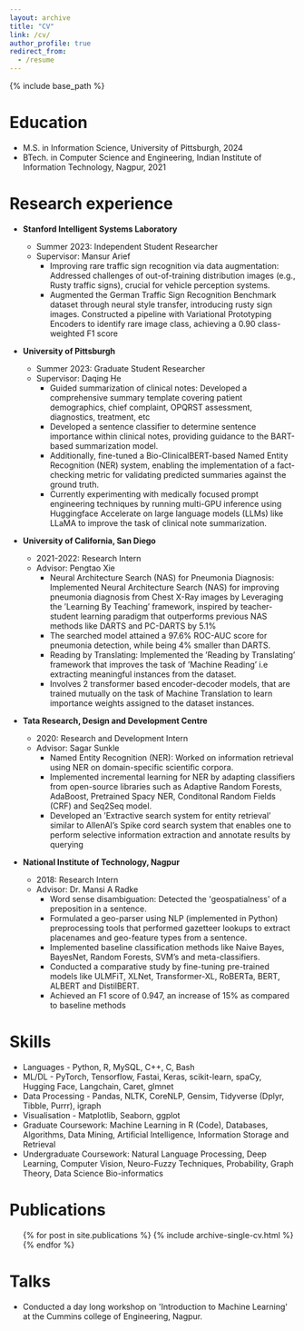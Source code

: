 ```yaml
---
layout: archive
title: "CV"
link: /cv/
author_profile: true
redirect_from:
  - /resume
---
```


{% include base_path %}

Education
======
* M.S. in Information Science, University of Pittsburgh, 2024 
* BTech. in Computer Science and Engineering, Indian Institute of Information Technology, Nagpur, 2021

Research experience
======

* **Stanford Intelligent Systems Laboratory** 
  * Summer 2023: Independent Student Researcher
  * Supervisor: Mansur Arief
    * Improving rare traffic sign recognition via data augmentation: Addressed challenges of out-of-training distribution images (e.g., Rusty traffic signs), crucial for vehicle perception systems.
    * Augmented the German Traffic Sign Recognition Benchmark dataset through neural style transfer, introducing rusty sign images. Constructed a pipeline with Variational Prototyping Encoders to identify rare image class, achieving a 0.90 class-weighted F1 score

* **University of Pittsburgh**
  * Summer 2023: Graduate Student Researcher
  * Supervisor: Daqing He
    *  Guided summarization of clinical notes: Developed a comprehensive summary template covering patient demographics, chief complaint, OPQRST assessment, diagnostics, treatment, etc
    * Developed a sentence classifier to determine sentence importance within clinical notes, providing guidance to the BART-based summarization model.
    * Additionally, fine-tuned a Bio-ClinicalBERT-based Named Entity Recognition (NER) system, enabling the implementation of a fact-checking metric for validating predicted summaries against the ground truth.
    * Currently experimenting with medically focused prompt engineering techniques by running multi-GPU inference using Huggingface Accelerate on large language models (LLMs) like LLaMA to improve the task of clinical note summarization.

* **University of California, San Diego**  
  * 2021-2022: Research Intern
  * Advisor: Pengtao Xie 
    * Neural Architecture Search (NAS) for Pneumonia Diagnosis: Implemented Neural Architecture Search (NAS) for improving pneumonia diagnosis from Chest X-Ray images by Leveraging the ’Learning By Teaching’ framework, inspired by teacher-student learning paradigm that outperforms previous NAS methods like DARTS and PC-DARTS by 5.1%
    * The searched model attained a 97.6% ROC-AUC score for pneumonia detection, while being 4% smaller than DARTS. 
    * Reading by Translating: Implemented the ’Reading by Translating’ framework that improves the task of ’Machine Reading’ i.e extracting meaningful instances from the dataset. 
    * Involves 2 transformer based encoder-decoder models, that are trained mutually on the task of Machine Translation to learn importance weights assigned to the dataset instances. 

* **Tata Research, Design and Development Centre**  
  * 2020: Research and Development Intern
  * Advisor: Sagar Sunkle
    * Named Entity Recognition (NER): Worked on information retrieval using NER on domain-specific scientific corpora.
    * Implemented incremental learning for NER by adapting classifiers from open-source libraries such as Adaptive Random Forests, AdaBoost, Pretrained Spacy NER, Conditonal Random Fields (CRF) and Seq2Seq model.
    * Developed an ’Extractive search system for entity retrieval’ similar to AllenAI’s Spike cord search system that enables one to perform selective information extraction and annotate results by querying

* **National Institute of Technology, Nagpur** 
  * 2018: Research Intern
  * Advisor: Dr. Mansi A Radke
    *  Word sense disambiguation: Detected the 'geospatialness' of a preposition in a sentence.
    * Formulated a geo-parser using NLP (implemented in Python) preprocessing tools that performed gazetteer lookups to extract placenames and geo-feature types from a sentence.
    * Implemented baseline classification methods like Naive Bayes, BayesNet, Random Forests, SVM’s and meta-classifiers. 
    * Conducted a comparative study by fine-tuning  pre-trained models like ULMFiT, XLNet, Transformer-XL, RoBERTa, BERT, ALBERT and DistilBERT.
    * Achieved an F1 score of 0.947, an increase of 15% as compared to baseline methods

  
Skills
======
* Languages - Python, R, MySQL, C++, C, Bash
* ML/DL - PyTorch, Tensorflow, Fastai, Keras, scikit-learn, spaCy, Hugging Face, Langchain, Caret, glmnet
* Data Processing - Pandas, NLTK, CoreNLP, Gensim, Tidyverse (Dplyr, Tibble, Purrr), igraph
* Visualisation - Matplotlib, Seaborn, ggplot
* Graduate Coursework: Machine Learning in R (Code), Databases, Algorithms, Data Mining, Artificial Intelligence, Information Storage and Retrieval
* Undergraduate Coursework: Natural Language Processing, Deep Learning, Computer Vision, Neuro-Fuzzy Techniques, Probability, Graph Theory, Data Science Bio-informatics

Publications
======
  <ul>{% for post in site.publications %}
    {% include archive-single-cv.html %}
  {% endfor %}</ul>

Talks
======
* Conducted a day long workshop on 'Introduction to Machine Learning' at the Cummins college of Engineering, Nagpur. 

<!-- Talks
======
  <ul>{% for post in site.talks %}
    {% include archive-single-talk-cv.html %}
  {% endfor %}</ul>
  
Teaching
======
  <ul>{% for post in site.teaching %}
    {% include archive-single-cv.html %}
  {% endfor %}</ul> -->
  
<!-- Service and leadership
======
* Currently signed in to 43 different slack teams -->
